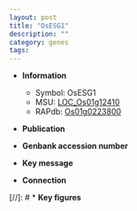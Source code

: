 ```yaml
---
layout: post
title: "OsESG1"
description: ""
category: genes
tags: 
---
```


* **Information**  
    + Symbol: OsESG1  
    + MSU: [LOC_Os01g12410](http://rice.uga.edu/cgi-bin/ORF_infopage.cgi?orf=LOC_Os01g12410)  
    + RAPdb: [Os01g0223800](http://rapdb.dna.affrc.go.jp/viewer/gbrowse_details/irgsp1?name=Os01g0223800)  

* **Publication**  

* **Genbank accession number**  

* **Key message**  

* **Connection**  

[//]: # * **Key figures**  


